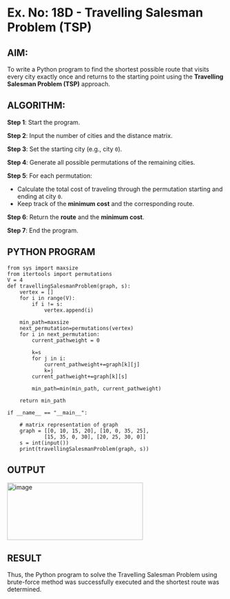 # Ex. No: 18D - Travelling Salesman Problem (TSP)

## AIM:
To write a Python program to find the shortest possible route that visits every city exactly once and returns to the starting point using the **Travelling Salesman Problem (TSP)** approach.

## ALGORITHM:

**Step 1**: Start the program.

**Step 2**: Input the number of cities and the distance matrix.

**Step 3**: Set the starting city (e.g., city `0`).

**Step 4**: Generate all possible permutations of the remaining cities.

**Step 5**: For each permutation:
- Calculate the total cost of traveling through the permutation starting and ending at city `0`.
- Keep track of the **minimum cost** and the corresponding route.

**Step 6**: Return the **route** and the **minimum cost**.

**Step 7**: End the program.

## PYTHON PROGRAM

```
from sys import maxsize
from itertools import permutations
V = 4
def travellingSalesmanProblem(graph, s):
	vertex = []
	for i in range(V):
		if i != s:
			vertex.append(i)
			
	min_path=maxsize
	next_permutation=permutations(vertex)
	for i in next_permutation:
		current_pathweight = 0
		
		k=s
		for j in i:
		    current_pathweight+=graph[k][j]
		    k=j
		current_pathweight+=graph[k][s]
		
		min_path=min(min_path, current_pathweight)
		
	return min_path

if __name__ == "__main__":

	# matrix representation of graph
	graph = [[0, 10, 15, 20], [10, 0, 35, 25],
			[15, 35, 0, 30], [20, 25, 30, 0]]
	s = int(input())
	print(travellingSalesmanProblem(graph, s))

```

## OUTPUT

<img width="315" height="133" alt="image" src="https://github.com/user-attachments/assets/476d231d-8843-4ef7-9536-c798532eb8a1" />

## RESULT

Thus, the Python program to solve the Travelling Salesman Problem using brute-force method was successfully executed and the shortest route was determined.

